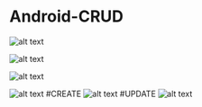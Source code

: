 # Android-CRUD

![alt text](https://github.com/Ikhwan19/CRUD_ikhwan/blob/master/CRUD1.JPG)

![alt text](https://github.com/Ikhwan19/CRUD_ikhwan/blob/master/CRUD2.JPG)

![alt text](https://github.com/Ikhwan19/CRUD_ikhwan/blob/master/CRUD2.5.JPG)

![alt text](https://github.com/Ikhwan19/CRUD_ikhwan/blob/master/Crud3.JPG)
#CREATE
![alt text](https://github.com/Ikhwan19/CRUD_ikhwan/blob/master/CRUD4.JPG)
#UPDATE
![alt text](https://github.com/Ikhwan19/CRUD_ikhwan/blob/master/CRUD4.5.JPG)



